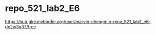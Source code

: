 # repo_521_lab2_E6

https://hub.gke.mybinder.org/user/marvin-chengmin-repo_521_lab2_e6-dx2w3q37/tree
